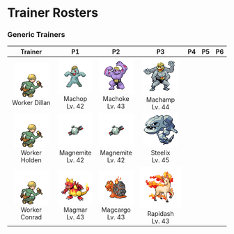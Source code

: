 # Trainer Rosters

### Generic Trainers

| Trainer | P1 | P2 | P3 | P4 | P5 | P6 |
|:-------:|:--:|:--:|:--:|:--:|:--:|:--:|
| ![Worker Dillan](../../assets/trainers/worker.png "Worker Dillan")<br>Worker Dillan | ![Machop](../../assets/sprites/machop/front.gif "Machop")<br>Machop<br>Lv. 42 | ![Machoke](../../assets/sprites/machoke/front.gif "Machoke")<br>Machoke<br>Lv. 43 | ![Machamp](../../assets/sprites/machamp/front.gif "Machamp")<br>Machamp<br>Lv. 44 |
| ![Worker Holden](../../assets/trainers/worker.png "Worker Holden")<br>Worker Holden | ![Magnemite](../../assets/sprites/magnemite/front.gif "Magnemite")<br>Magnemite<br>Lv. 42 | ![Magnemite](../../assets/sprites/magnemite/front.gif "Magnemite")<br>Magnemite<br>Lv. 42 | ![Steelix](../../assets/sprites/steelix/front.gif "Steelix")<br>Steelix<br>Lv. 45 |
| ![Worker Conrad](../../assets/trainers/worker.png "Worker Conrad")<br>Worker Conrad | ![Magmar](../../assets/sprites/magmar/front.gif "Magmar")<br>Magmar<br>Lv. 43 | ![Magcargo](../../assets/sprites/magcargo/front.gif "Magcargo")<br>Magcargo<br>Lv. 43 | ![Rapidash](../../assets/sprites/rapidash/front.gif "Rapidash")<br>Rapidash<br>Lv. 43 |

